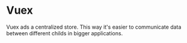 # Vuex 

Vuex ads a centralized store. This way it's easier to communicate data between different childs in bigger applications. 